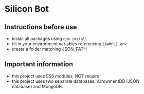 # Silicon Bot

## Instructions before use
- install all packages using `npm install`
- fill in your environment variables referencing `EXAMPLE.env`
- create a folder matching JSON_PATH

## Important information
- this project uses ES6 modules, NOT require
- this project uses two separate databases, ArrowmentDB (JSON database) and MongoDB. 